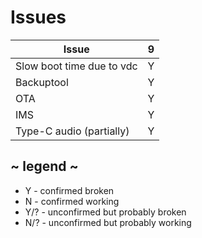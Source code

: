 # Issues
| Issue                            | 9 |
| -------------------------------- |:-:|
| Slow boot time due to vdc        | Y |
| Backuptool                       | Y |
| OTA                              | Y |
| IMS                              | Y |
| Type-C audio (partially)         | Y |

## ~ legend ~
* Y - confirmed broken
* N - confirmed working
* Y/? - unconfirmed but probably broken
* N/? - unconfirmed but probably working
